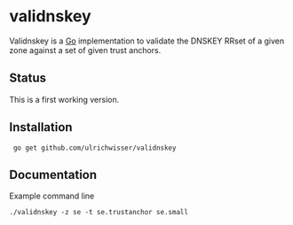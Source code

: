 # validnskey
Validnskey is a [Go](http://golang.org/) implementation to validate the DNSKEY RRset of a given zone against a set of given trust anchors.

## Status
This is a first working version.

## Installation
     go get github.com/ulrichwisser/validnskey

## Documentation
Example command line

    ./validnskey -z se -t se.trustanchor se.small
